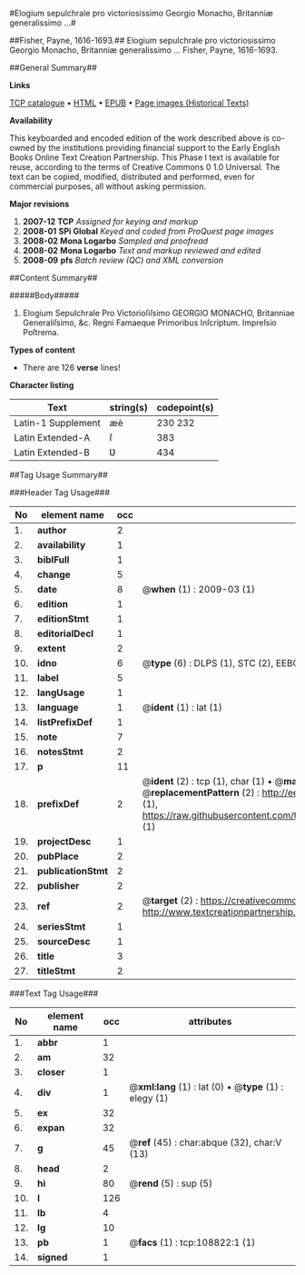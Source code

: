 #Elogium sepulchrale pro victoriosissimo Georgio Monacho, Britanniæ generalissimo ...#

##Fisher, Payne, 1616-1693.##
Elogium sepulchrale pro victoriosissimo Georgio Monacho, Britanniæ generalissimo ...
Fisher, Payne, 1616-1693.

##General Summary##

**Links**

[TCP catalogue](http://www.ota.ox.ac.uk/tcp/)  • 
[HTML](http://tei.it.ox.ac.uk/tcp/Texts-HTML/free/A39/A39535.html)  • 
[EPUB](http://tei.it.ox.ac.uk/tcp/Texts-EPUB/free/A39/A39535.epub) • 
[Page images (Historical Texts)](https://data.historicaltexts.jisc.ac.uk/view?pubId=eebo-19372552e&pageId=eebo-19372552e-108822-1)

**Availability**

This keyboarded and encoded edition of the
	       work described above is co-owned by the institutions
	       providing financial support to the Early English Books
	       Online Text Creation Partnership. This Phase I text is
	       available for reuse, according to the terms of Creative
	       Commons 0 1.0 Universal. The text can be copied,
	       modified, distributed and performed, even for
	       commercial purposes, all without asking permission.

**Major revisions**

1. __2007-12__ __TCP__ *Assigned for keying and markup*
1. __2008-01__ __SPi Global__ *Keyed and coded from ProQuest page images*
1. __2008-02__ __Mona Logarbo__ *Sampled and proofread*
1. __2008-02__ __Mona Logarbo__ *Text and markup reviewed and edited*
1. __2008-09__ __pfs__ *Batch review (QC) and XML conversion*

##Content Summary##

#####Body#####

1. Elogium Sepulchrale Pro Victorioſiſsimo GEORGIO MONACHO, Britanniae Generaliſsimo, &c. Regni Famaeque Primoribus Inſcriptum. Impreſsio Poſtrema.

**Types of content**

  * There are 126 **verse** lines!

**Character listing**


|Text|string(s)|codepoint(s)|
|---|---|---|
|Latin-1 Supplement|æè|230 232|
|Latin Extended-A|ſ|383|
|Latin Extended-B|Ʋ|434|

##Tag Usage Summary##

###Header Tag Usage###

|No|element name|occ|attributes|
|---|---|---|---|
|1.|__author__|2||
|2.|__availability__|1||
|3.|__biblFull__|1||
|4.|__change__|5||
|5.|__date__|8| @__when__ (1) : 2009-03 (1)|
|6.|__edition__|1||
|7.|__editionStmt__|1||
|8.|__editorialDecl__|1||
|9.|__extent__|2||
|10.|__idno__|6| @__type__ (6) : DLPS (1), STC (2), EEBO-CITATION (1), OCLC (1), VID (1)|
|11.|__label__|5||
|12.|__langUsage__|1||
|13.|__language__|1| @__ident__ (1) : lat (1)|
|14.|__listPrefixDef__|1||
|15.|__note__|7||
|16.|__notesStmt__|2||
|17.|__p__|11||
|18.|__prefixDef__|2| @__ident__ (2) : tcp (1), char (1)  •  @__matchPattern__ (2) : ([0-9\-]+):([0-9IVX]+) (1), (.+) (1)  •  @__replacementPattern__ (2) : http://eebo.chadwyck.com/downloadtiff?vid=$1&page=$2 (1), https://raw.githubusercontent.com/textcreationpartnership/Texts/master/tcpchars.xml#$1 (1)|
|19.|__projectDesc__|1||
|20.|__pubPlace__|2||
|21.|__publicationStmt__|2||
|22.|__publisher__|2||
|23.|__ref__|2| @__target__ (2) : https://creativecommons.org/publicdomain/zero/1.0/ (1), http://www.textcreationpartnership.org/docs/. (1)|
|24.|__seriesStmt__|1||
|25.|__sourceDesc__|1||
|26.|__title__|3||
|27.|__titleStmt__|2||


###Text Tag Usage###

|No|element name|occ|attributes|
|---|---|---|---|
|1.|__abbr__|1||
|2.|__am__|32||
|3.|__closer__|1||
|4.|__div__|1| @__xml:lang__ (1) : lat (0)  •  @__type__ (1) : elegy (1)|
|5.|__ex__|32||
|6.|__expan__|32||
|7.|__g__|45| @__ref__ (45) : char:abque (32), char:V (13)|
|8.|__head__|2||
|9.|__hi__|80| @__rend__ (5) : sup (5)|
|10.|__l__|126||
|11.|__lb__|4||
|12.|__lg__|10||
|13.|__pb__|1| @__facs__ (1) : tcp:108822:1 (1)|
|14.|__signed__|1||
